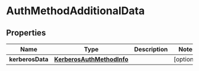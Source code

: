 

# AuthMethodAdditionalData


## Properties

| Name | Type | Description | Notes |
|------------ | ------------- | ------------- | -------------|
|**kerberosData** | [**KerberosAuthMethodInfo**](KerberosAuthMethodInfo.md) |  |  [optional] |



